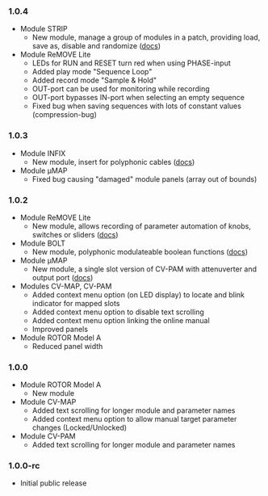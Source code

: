 ### 1.0.4

- Module STRIP
    - New module, manage a group of modules in a patch, providing load, save as, disable and randomize ([docs](./docs/Strip.md))
- Module ReMOVE Lite
    - LEDs for RUN and RESET turn red when using PHASE-input
    - Added play mode "Sequence Loop"
    - Added record mode "Sample & Hold"
    - OUT-port can be used for monitoring while recording
    - OUT-port bypasses IN-port when selecting an empty sequence
    - Fixed bug when saving sequences with lots of constant values (compression-bug)

### 1.0.3

- Module INFIX
    - New module, insert for polyphonic cables ([docs](./docs/Infix.md))
- Module µMAP
    - Fixed bug causing "damaged" module panels (array out of bounds)

### 1.0.2

- Module ReMOVE Lite
    - New module, allows recording of parameter automation of knobs, switches or sliders ([docs](./docs/ReMove.md))
- Module BOLT
    - New module, polyphonic modulateable boolean functions ([docs](./docs/Bolt.md))
- Module µMAP
    - New module, a single slot version of CV-PAM with attenuverter and output port ([docs](./docs/CVMapMicro.md))
- Modules CV-MAP, CV-PAM
    - Added context menu option (on LED display) to locate and blink indicator for mapped slots
    - Added context menu option to disable text scrolling
    - Added context menu option linking the online manual
    - Improved panels
- Module ROTOR Model A
    - Reduced panel width
    
### 1.0.0

- Module ROTOR Model A
    - New module
- Module CV-MAP
    - Added text scrolling for longer module and parameter names
    - Added context menu option to allow manual target parameter changes (Locked/Unlocked)
- Module CV-PAM
    - Added text scrolling for longer module and parameter names

### 1.0.0-rc

- Initial public release
